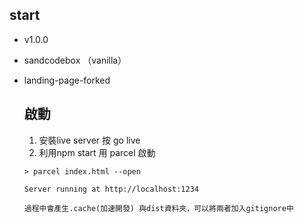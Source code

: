 

## start
- v1.0.0
- sandcodebox （vanilla）
- landing-page-forked


  ## 啟動

  1. 安裝live server 按 go live
  2. 利用npm start 用 parcel 啟動
  ```
  > parcel index.html --open

  Server running at http://localhost:1234 

  過程中會產生.cache(加速開發) 與dist資料夾，可以將兩者加入gitignore中
  ```

